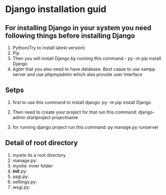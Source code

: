 # Django installation guid

## For installing Django in your system you need following things before installing Django

1. Python(Try to install latest version)
2. Pip 
3. Then you will install Django by running this command - py -m pip install Django
4. Agter that you also need to have database. Best caase to use xampp server and use phpmyadmin which also provide user interface

## Setps

1. first to use this command to install django:
    py -m pip install Django

1. Then need to create your project for that run this command:
    django-admin startproject projectname
1. for running django project run this command:
    py manage.py runserver



## Detail of root directory

1. mystie its a root directory
1. manage.py: 
1. mysite: inner folder
1. __init__.py: 
1. asgi.py: 
1. settings.py:
1. wsgi.py: 